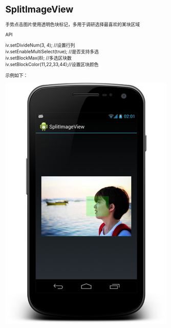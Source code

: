 SplitImageView
==============

手势点击图片使用透明色块标记，多用于调研选择最喜欢的某块区域


API

iv.setDivideNum(3, 4); //设置行列 <br/>
iv.setEnableMultiSelect(true); //是否支持多选 <br/>
iv.setBlockMax(8); //多选区块数  <br/>
iv.setBlockColor(11,22,33,44);//设置区块颜色  <br/>

示例如下：

<img src='https://github.com/oszc/SplitImageView/blob/master/res/drawable/demo.png'/>
